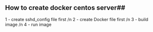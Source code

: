 ## How to create docker centos server##
1 - create sshd_config file first /n
2 - create Docker file first /n
3 - build image /n
4 - run image
